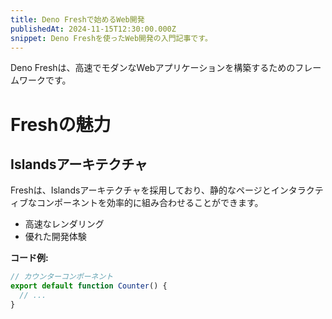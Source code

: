 ```yaml
---
title: Deno Freshで始めるWeb開発
publishedAt: 2024-11-15T12:30:00.000Z
snippet: Deno Freshを使ったWeb開発の入門記事です。
---
```


Deno Freshは、高速でモダンなWebアプリケーションを構築するためのフレームワークです。

# Freshの魅力

## Islandsアーキテクチャ

Freshは、Islandsアーキテクチャを採用しており、静的なページとインタラクティブなコンポーネントを効率的に組み合わせることができます。

* 高速なレンダリング
* 優れた開発体験

**コード例:**

```typescript
// カウンターコンポーネント
export default function Counter() {
  // ...
}